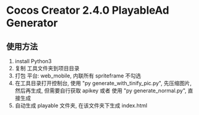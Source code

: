 Cocos Creator 2.4.0 PlayableAd Generator
===========================

## 使用方法

1. install Python3
2. 复制 工具文件夹到项目目录
3. 打包 平台: web_mobile, 内联所有 spriteframe 不勾选
4. 在工具目录打开控制台, 使用 "py generate_with_tinify_pic.py", 先压缩图片, 然后再生成, 但需要自行获取 apikey
   或者 使用 "py generate_normal.py", 直接生成
5. 自动生成 playable 文件夹, 在该文件夹下生成 index.html 
